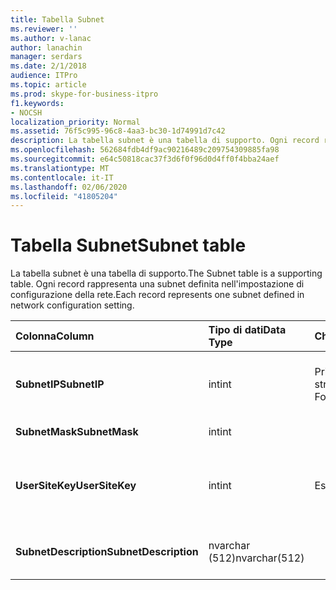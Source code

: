 ```yaml
---
title: Tabella Subnet
ms.reviewer: ''
ms.author: v-lanac
author: lanachin
manager: serdars
ms.date: 2/1/2018
audience: ITPro
ms.topic: article
ms.prod: skype-for-business-itpro
f1.keywords:
- NOCSH
localization_priority: Normal
ms.assetid: 76f5c995-96c8-4aa3-bc30-1d74991d7c42
description: La tabella subnet è una tabella di supporto. Ogni record rappresenta una subnet definita nell'impostazione di configurazione della rete.
ms.openlocfilehash: 562684fdb4df9ac90216489c209754309885fa98
ms.sourcegitcommit: e64c50818cac37f3d6f0f96d0d4ff0f4bba24aef
ms.translationtype: MT
ms.contentlocale: it-IT
ms.lasthandoff: 02/06/2020
ms.locfileid: "41805204"
---
```

# <a name="subnet-table"></a><span data-ttu-id="10355-104">Tabella Subnet</span><span class="sxs-lookup"><span data-stu-id="10355-104">Subnet table</span></span>
 
<span data-ttu-id="10355-105">La tabella subnet è una tabella di supporto.</span><span class="sxs-lookup"><span data-stu-id="10355-105">The Subnet table is a supporting table.</span></span> <span data-ttu-id="10355-106">Ogni record rappresenta una subnet definita nell'impostazione di configurazione della rete.</span><span class="sxs-lookup"><span data-stu-id="10355-106">Each record represents one subnet defined in network configuration setting.</span></span>
  
|<span data-ttu-id="10355-107">**Colonna**</span><span class="sxs-lookup"><span data-stu-id="10355-107">**Column**</span></span>|<span data-ttu-id="10355-108">**Tipo di dati**</span><span class="sxs-lookup"><span data-stu-id="10355-108">**Data Type**</span></span>|<span data-ttu-id="10355-109">**Chiave/indice**</span><span class="sxs-lookup"><span data-stu-id="10355-109">**Key/Index**</span></span>|<span data-ttu-id="10355-110">**Dettagli**</span><span class="sxs-lookup"><span data-stu-id="10355-110">**Details**</span></span>|
|:-----|:-----|:-----|:-----|
|<span data-ttu-id="10355-111">**SubnetIP**</span><span class="sxs-lookup"><span data-stu-id="10355-111">**SubnetIP**</span></span> <br/> |<span data-ttu-id="10355-112">int</span><span class="sxs-lookup"><span data-stu-id="10355-112">int</span></span>  <br/> |<span data-ttu-id="10355-113">Primaria, straniera</span><span class="sxs-lookup"><span data-stu-id="10355-113">Primary, Foreign</span></span>  <br/> |<span data-ttu-id="10355-114">Rappresentazione Integer per l'IP della subnet.</span><span class="sxs-lookup"><span data-stu-id="10355-114">Integer representation for the subnet IP.</span></span>  <br/> |
|<span data-ttu-id="10355-115">**SubnetMask**</span><span class="sxs-lookup"><span data-stu-id="10355-115">**SubnetMask**</span></span> <br/> |<span data-ttu-id="10355-116">int</span><span class="sxs-lookup"><span data-stu-id="10355-116">int</span></span>  <br/> ||<span data-ttu-id="10355-117">Subnet mask.</span><span class="sxs-lookup"><span data-stu-id="10355-117">Subnet mask.</span></span>  <br/> |
|<span data-ttu-id="10355-118">**UserSiteKey**</span><span class="sxs-lookup"><span data-stu-id="10355-118">**UserSiteKey**</span></span> <br/> |<span data-ttu-id="10355-119">int</span><span class="sxs-lookup"><span data-stu-id="10355-119">int</span></span>  <br/> |<span data-ttu-id="10355-120">Esterna</span><span class="sxs-lookup"><span data-stu-id="10355-120">Foreign</span></span>  <br/> |<span data-ttu-id="10355-121">A cui si fa riferimento dalla [tabella UserSite](usersite.md).</span><span class="sxs-lookup"><span data-stu-id="10355-121">Referenced from the [UserSite table](usersite.md).</span></span>  <br/> |
|<span data-ttu-id="10355-122">**SubnetDescription**</span><span class="sxs-lookup"><span data-stu-id="10355-122">**SubnetDescription**</span></span> <br/> |<span data-ttu-id="10355-123">nvarchar (512)</span><span class="sxs-lookup"><span data-stu-id="10355-123">nvarchar(512)</span></span>  <br/> ||<span data-ttu-id="10355-124">Descrizione della subnet.</span><span class="sxs-lookup"><span data-stu-id="10355-124">The description for the subnet.</span></span>  <br/> |
   

